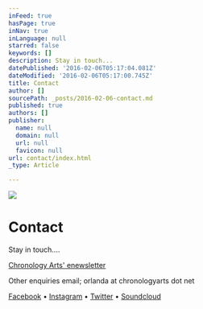 ```yaml
---
inFeed: true
hasPage: true
inNav: true
inLanguage: null
starred: false
keywords: []
description: Stay in touch...
datePublished: '2016-02-06T05:17:04.081Z'
dateModified: '2016-02-06T05:17:00.745Z'
title: Contact
author: []
sourcePath: _posts/2016-02-06-contact.md
published: true
authors: []
publisher:
  name: null
  domain: null
  url: null
  favicon: null
url: contact/index.html
_type: Article

---
```

![](https://the-grid-user-content.s3-us-west-2.amazonaws.com/c9e02895-ee20-4eb7-9a03-fad27da35a60.jpg)

# Contact

Stay in touch....

[Chronology Arts' enewsletter][0]

Other enquiries email; orlanda at chronologyarts dot net

[Facebook][1] • [Instagram][2] • [Twitter][3] • [Soundcloud][4]

[0]: http://www.chronologyarts.net/
[1]: https://www.facebook.com/andrewbattrawden/
[2]: https://www.instagram.com/andrew_batt_rawden/
[3]: https://twitter.com/abattrawden
[4]: http://www.soundcloud.com/abattrawden